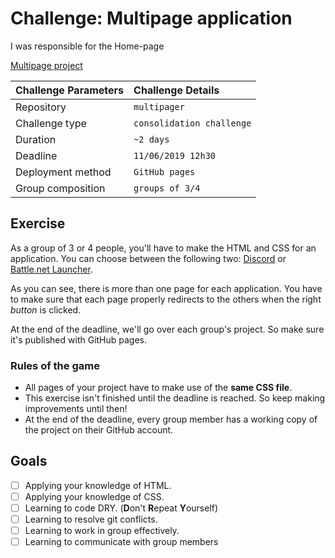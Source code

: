# Challenge: Multipage application

I was responsible for the Home-page

[Multipage project](https://BenDuwe.github.io/learning-html-and-CSS/exercises/5.multi-pager/)


|Challenge Parameters  |Challenge Details              |
|:---------------------|:------------------------------|
|Repository            |`multipager`                   |
|Challenge type        |`consolidation challenge`      |
|Duration              |`~2 days`                      |
|Deadline              |`11/06/2019 12h30`             |
|Deployment method     |`GitHub pages`                 |
|Group composition     |`groups of 3/4`                |


## Exercise

As a group of 3 or 4 people, you'll have to make the HTML and CSS for an application. You can choose between the following two: [Discord](./assets/discord/) or [Battle.net Launcher](./assets/battlenet/). 

As you can see, there is more than one page for each application. You have to make sure that each page properly redirects to the others when the right *button* is clicked.

At the end of the deadline, we'll go over each group's project. So make sure it's published with GitHub pages.

### Rules of the game
* All pages of your project have to make use of the **same CSS file**.
* This exercise isn't finished until the deadline is reached. So keep making improvements until then!
* At the end of the deadline, every group member has a working copy of the project on their GitHub account.


## Goals

- [ ] Applying your knowledge of HTML.
- [ ] Applying your knowledge of CSS.
- [ ] Learning to code DRY. (**D**on't **R**epeat **Y**ourself)
- [ ] Learning to resolve git conflicts.
- [ ] Learning to work in group effectively.
- [ ] Learning to communicate with group members
